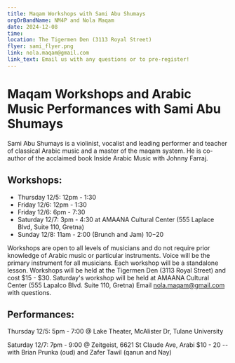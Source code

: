 ```yaml
---
title: Maqam Workshops with Sami Abu Shumays
orgOrBandName: NM4P and Nola Maqam
date: 2024-12-08
time: 
location: The Tigermen Den (3113 Royal Street)
flyer: sami_flyer.png
link: nola.maqam@gmail.com
link_text: Email us with any questions or to pre-register!
---
```


# Maqam Workshops and Arabic Music Performances with Sami Abu Shumays

Sami Abu Shumays is a violinist, vocalist and leading performer and teacher of classical Arabic music and a master of the maqam system.  He is co-author of the acclaimed book Inside Arabic Music with Johnny Farraj.

## Workshops:

- Thursday 12/5:   12pm - 1:30
- Friday   12/6:   12pm - 1:30
- Friday   12/6:    6pm - 7:30
- Saturday 12/7:    3pm - 4:30  at AMAANA Cultural Center (555 Laplace Blvd, Suite 110, Gretna)
- Sunday   12/8:   11am - 2:00 (Brunch and Jam) $10-$20

Workshops are open to all levels of musicians and do not require prior knowledge of Arabic music or particular instruments. Voice will be the primary instrument for all musicians. Each workshop will be a standalone lesson. Workshops will be held at the Tigermen Den (3113 Royal Street) and cost $15 - $30. Saturday's workshop will be held at AMAANA Cultural Center (555 Lapalco Blvd. Suite 110, Gretna) Email nola.maqam@gmail.com with questions.

## Performances:

Thursday 12/5: 5pm - 7:00 @ Lake Theater, McAlister Dr, Tulane University

Saturday 12/7: 7pm - 9:00 @ Zeitgeist, 6621 St Claude Ave, Arabi $10 - 20
-- with Brian Prunka (oud) and Zafer Tawil (qanun and Nay)

